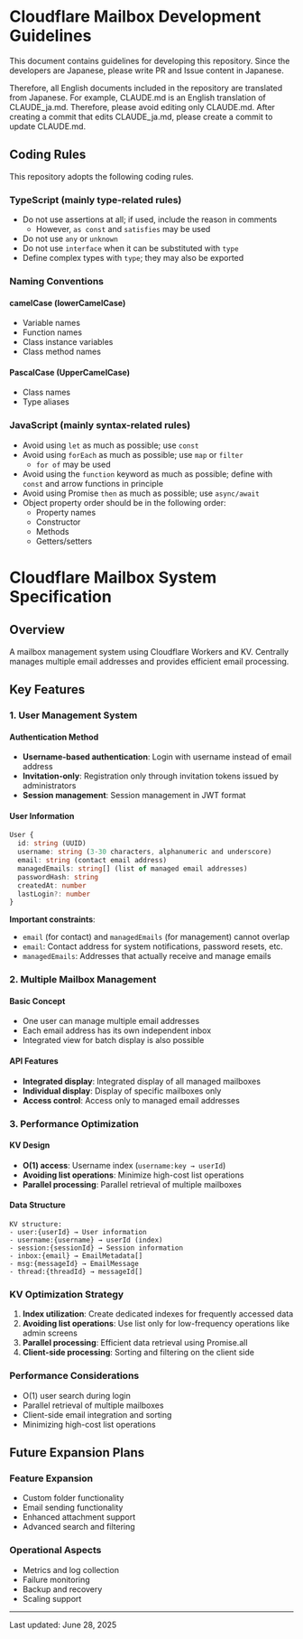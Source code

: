 # Cloudflare Mailbox Development Guidelines

This document contains guidelines for developing this repository. Since the developers are Japanese, please write PR and Issue content in Japanese.

Therefore, all English documents included in the repository are translated from Japanese. For example, CLAUDE.md is an English translation of CLAUDE_ja.md. Therefore, please avoid editing only CLAUDE.md. After creating a commit that edits CLAUDE_ja.md, please create a commit to update CLAUDE.md.

## Coding Rules

This repository adopts the following coding rules.

### TypeScript (mainly type-related rules)

- Do not use assertions at all; if used, include the reason in comments
  - However, `as const` and `satisfies` may be used
- Do not use `any` or `unknown`
- Do not use `interface` when it can be substituted with `type`
- Define complex types with `type`; they may also be exported

### Naming Conventions

#### camelCase (lowerCamelCase)

- Variable names
- Function names
- Class instance variables
- Class method names

#### PascalCase (UpperCamelCase)

- Class names
- Type aliases

### JavaScript (mainly syntax-related rules)

- Avoid using `let` as much as possible; use `const`
- Avoid using `forEach` as much as possible; use `map` or `filter`
  - `for of` may be used
- Avoid using the `function` keyword as much as possible; define with `const` and arrow functions in principle
- Avoid using Promise `then` as much as possible; use `async/await`
- Object property order should be in the following order:
  - Property names
  - Constructor
  - Methods
  - Getters/setters

# Cloudflare Mailbox System Specification

## Overview

A mailbox management system using Cloudflare Workers and KV. Centrally manages multiple email addresses and provides efficient email processing.

## Key Features

### 1. User Management System

#### Authentication Method

- **Username-based authentication**: Login with username instead of email address
- **Invitation-only**: Registration only through invitation tokens issued by administrators
- **Session management**: Session management in JWT format

#### User Information

```typescript
User {
  id: string (UUID)
  username: string (3-30 characters, alphanumeric and underscore)
  email: string (contact email address)
  managedEmails: string[] (list of managed email addresses)
  passwordHash: string
  createdAt: number
  lastLogin?: number
}
```

**Important constraints**:

- `email` (for contact) and `managedEmails` (for management) cannot overlap
- `email`: Contact address for system notifications, password resets, etc.
- `managedEmails`: Addresses that actually receive and manage emails

### 2. Multiple Mailbox Management

#### Basic Concept

- One user can manage multiple email addresses
- Each email address has its own independent inbox
- Integrated view for batch display is also possible

#### API Features

- **Integrated display**: Integrated display of all managed mailboxes
- **Individual display**: Display of specific mailboxes only
- **Access control**: Access only to managed email addresses

### 3. Performance Optimization

#### KV Design

- **O(1) access**: Username index (`username:key → userId`)
- **Avoiding list operations**: Minimize high-cost list operations
- **Parallel processing**: Parallel retrieval of multiple mailboxes

#### Data Structure

```
KV structure:
- user:{userId} → User information
- username:{username} → userId (index)
- session:{sessionId} → Session information
- inbox:{email} → EmailMetadata[]
- msg:{messageId} → EmailMessage
- thread:{threadId} → messageId[]
```

### KV Optimization Strategy

1. **Index utilization**: Create dedicated indexes for frequently accessed data
2. **Avoiding list operations**: Use list only for low-frequency operations like admin screens
3. **Parallel processing**: Efficient data retrieval using Promise.all
4. **Client-side processing**: Sorting and filtering on the client side

### Performance Considerations

- O(1) user search during login
- Parallel retrieval of multiple mailboxes
- Client-side email integration and sorting
- Minimizing high-cost list operations

## Future Expansion Plans

### Feature Expansion

- Custom folder functionality
- Email sending functionality
- Enhanced attachment support
- Advanced search and filtering

### Operational Aspects

- Metrics and log collection
- Failure monitoring
- Backup and recovery
- Scaling support

---

Last updated: June 28, 2025